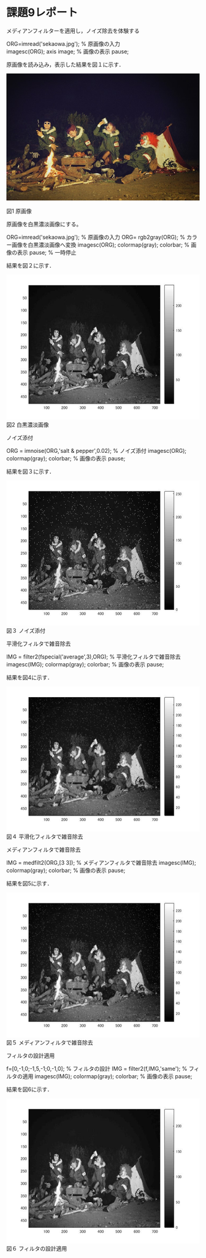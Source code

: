 # 課題9レポート
メディアンフィルターを適用し，ノイズ除去を体験する

 ORG=imread('sekaowa.jpg'); % 原画像の入力   
 imagesc(ORG); axis image; % 画像の表示 
 pause; 

原画像を読み込み，表示した結果を図１に示す． 
 
 
 ![原画像](https://github.com/masamisakurai/lecture_image_processing/blob/master/sekaowa.jpg)
 
 図1 原画像 
 
 原画像を白黒濃淡画像にする。

 ORG=imread('sekaowa.jpg'); % 原画像の入力 
 ORG= rgb2gray(ORG); % カラー画像を白黒濃淡画像へ変換
 imagesc(ORG); colormap(gray); colorbar; % 画像の表示 
 pause; % 一時停止 
 
結果を図２に示す． 
 
 ![原画像](https://github.com/masamisakurai/lecture_image_processing/blob/master/kadai8-1.jpg)   
 図2 白黒濃淡画像
 
 
ノイズ添付

ORG = imnoise(ORG,'salt & pepper',0.02); % ノイズ添付 
imagesc(ORG); colormap(gray); colorbar; % 画像の表示 
pause; 

 結果を図３に示す． 
 
 ![原画像](https://github.com/masamisakurai/lecture_image_processing/blob/master/kadai9-2.jpg)   
 図３  ノイズ添付
 
 
平滑化フィルタで雑音除去

IMG = filter2(fspecial('average',3),ORG); % 平滑化フィルタで雑音除去 
imagesc(IMG); colormap(gray); colorbar; % 画像の表示 
pause;
 
 結果を図4に示す． 
 
 ![原画像](https://github.com/masamisakurai/lecture_image_processing/blob/master/kadai9-3.jpg)   
 図４  平滑化フィルタで雑音除去
 
 
 メディアンフィルタで雑音除去
 
IMG = medfilt2(ORG,[3 3]); % メディアンフィルタで雑音除去 
imagesc(IMG); colormap(gray); colorbar; % 画像の表示 
pause;

 結果を図5に示す． 
 
 ![原画像](https://github.com/masamisakurai/lecture_image_processing/blob/master/kadai9-3.jpg)   
 図５  メディアンフィルタで雑音除去
 
フィルタの設計適用

f=[0,-1,0;-1,5,-1;0,-1,0]; % フィルタの設計 
IMG = filter2(f,IMG,'same'); % フィルタの適用 
imagesc(IMG); colormap(gray); colorbar; % 画像の表示 
pause; 

 結果を図6に示す． 
 
 ![原画像](https://github.com/masamisakurai/lecture_image_processing/blob/master/kadai9-4.jpg)   
 図６  フィルタの設計適用
 
